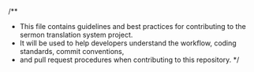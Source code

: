 /**
 * This file contains guidelines and best practices for contributing to the sermon translation system project.
 * It will be used to help developers understand the workflow, coding standards, commit conventions,
 * and pull request procedures when contributing to this repository.
 */
